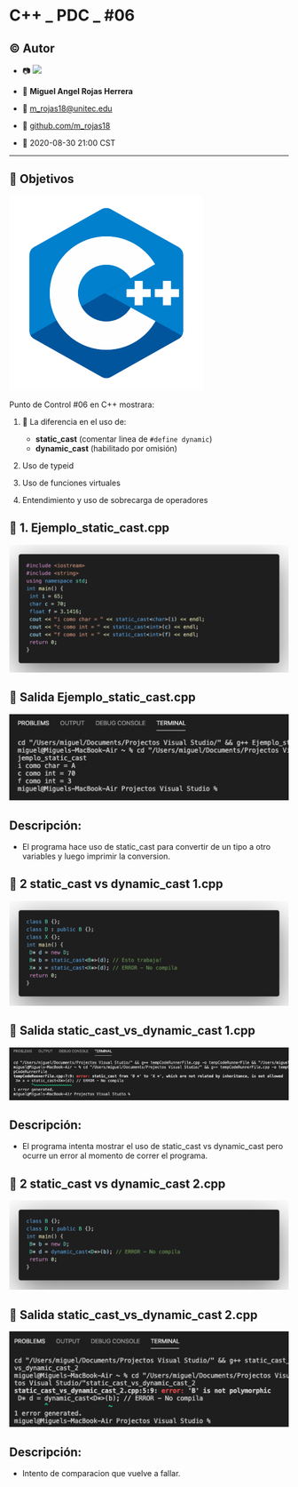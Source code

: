 # C++ _ PDC _ #06

## :copyright: Autor

- :camera: <img src="https://avatars0.githubusercontent.com/u/56422170?s=400&v=4" width="160px">

- :man: **Miguel Angel Rojas Herrera**
- :e-mail: m_rojas18@unitec.edu
- :link: [github.com/m_rojas18](https://github.com/m-rojas18)
- :calendar: 2020-08-30 21:00 CST

---
## :dart: Objetivos
![](Imagenes/c++.png)

Punto de Control #06 en C++ mostrara: 

1. :nut_and_bolt: La diferencia en el uso de:
   - **static_cast** (comentar linea de `#define dynamic`)
   - **dynamic_cast** (habilitado por omisión)
   
2. Uso de typeid

3. Uso de funciones virtuales

4. Entendimiento y uso de sobrecarga de operadores

## :large_blue_circle: 1. Ejemplo_static_cast.cpp
![](Imagenes/Ejemplo_static_cast.png)
## :small_blue_diamond: Salida Ejemplo_static_cast.cpp
![](Imagenes/Salida_Ejemplo_static_cast.png)

## Descripción: 
 - El programa hace uso de static_cast para convertir de un tipo a otro variables y luego imprimir la conversion.
 
 ## :large_blue_circle: 2 static_cast vs dynamic_cast 1.cpp
 ![](Imagenes/static_cast_vs_dynamic_cast_1.png)
 ## :small_blue_diamond: Salida static_cast_vs_dynamic_cast 1.cpp
 ![](Imagenes/Salida_static_cast_vs_dynamic_cast_1.png)
 
 ## Descripción:
 - El programa intenta mostrar el uso de static_cast vs dynamic_cast pero ocurre un error al momento de correr el programa.
 
  ## :large_blue_circle: 2 static_cast vs dynamic_cast 2.cpp
   ![](Imagenes/static_cast_vs_dynamic_cast_2.png)
   
 ## :small_blue_diamond: Salida static_cast_vs_dynamic_cast 2.cpp
 ![](Imagenes/Salida_static_cast_vs_dynamic_cast_2.png)
 
 ## Descripción:
 - Intento de comparacion que vuelve a fallar.
